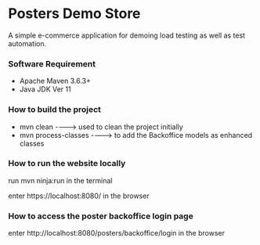Posters Demo Store
==================

A simple e-commerce application for demoing load testing as well as test automation.

### Software Requirement

- Apache Maven 3.6.3+ 
- Java JDK Ver 11

### How to build the project

- mvn clean ----> used to clean the project initially
- mvn process-classes ----> to add the Backoffice models as enhanced classes 

### How to run the website locally

run mvn ninja:run in the terminal

enter https://localhost:8080/ in the browser


### How to access the poster backoffice login page

enter http://localhost:8080/posters/backoffice/login in the browser




